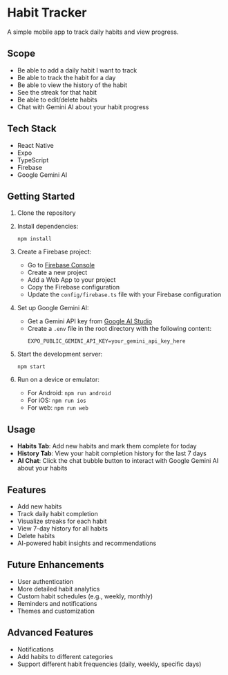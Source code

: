 # Habit Tracker

A simple mobile app to track daily habits and view progress.

## Scope

- Be able to add a daily habit I want to track
- Be able to track the habit for a day
- Be able to view the history of the habit
- See the streak for that habit
- Be able to edit/delete habits
- Chat with Gemini AI about your habit progress

## Tech Stack

- React Native
- Expo
- TypeScript
- Firebase
- Google Gemini AI

## Getting Started

1. Clone the repository
2. Install dependencies:
   ```
   npm install
   ```
3. Create a Firebase project:
   - Go to [Firebase Console](https://console.firebase.google.com/)
   - Create a new project
   - Add a Web App to your project
   - Copy the Firebase configuration
   - Update the `config/firebase.ts` file with your Firebase configuration

4. Set up Google Gemini AI:
   - Get a Gemini API key from [Google AI Studio](https://aistudio.google.com/)
   - Create a `.env` file in the root directory with the following content:
     ```
     EXPO_PUBLIC_GEMINI_API_KEY=your_gemini_api_key_here
     ```

5. Start the development server:
   ```
   npm start
   ```

6. Run on a device or emulator:
   - For Android: `npm run android`
   - For iOS: `npm run ios`
   - For web: `npm run web`

## Usage

- **Habits Tab**: Add new habits and mark them complete for today
- **History Tab**: View your habit completion history for the last 7 days
- **AI Chat**: Click the chat bubble button to interact with Google Gemini AI about your habits

## Features

- Add new habits
- Track daily habit completion
- Visualize streaks for each habit
- View 7-day history for all habits
- Delete habits
- AI-powered habit insights and recommendations

## Future Enhancements

- User authentication
- More detailed habit analytics
- Custom habit schedules (e.g., weekly, monthly)
- Reminders and notifications
- Themes and customization

## Advanced Features

- Notifications
- Add habits to different categories
- Support different habit frequencies (daily, weekly, specific days)
